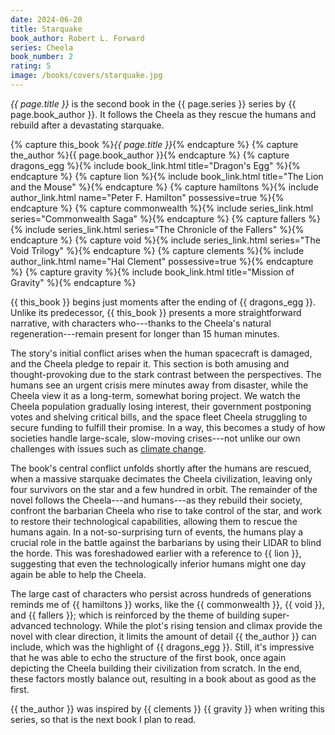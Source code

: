 ```yaml
---
date: 2024-06-20
title: Starquake
book_author: Robert L. Forward
series: Cheela
book_number: 2
rating: 5
image: /books/covers/starquake.jpg
---
```


<cite class="book-title">{{ page.title }}</cite> is the second book in the
<span class="book-series">{{ page.series }}</span> series by <span
class="author-name">{{ page.book_author }}</span>. It follows the Cheela as
they rescue the humans and rebuild after a devastating starquake.

{% capture this_book %}<cite class="book-title">{{ page.title }}</cite>{% endcapture %}
{% capture the_author %}<span class="author-name">{{ page.book_author }}</span>{% endcapture %}
{% capture dragons_egg %}{% include book_link.html title="Dragon's Egg" %}{% endcapture %}
{% capture lion %}{% include book_link.html title="The Lion and the Mouse" %}{% endcapture %}
{% capture hamiltons %}{% include author_link.html name="Peter F. Hamilton" possessive=true %}{% endcapture %}
{% capture commonwealth %}{% include series_link.html series="Commonwealth Saga" %}{% endcapture %}
{% capture fallers %}{% include series_link.html series="The Chronicle of the Fallers" %}{% endcapture %}
{% capture void %}{% include series_link.html series="The Void Trilogy" %}{% endcapture %}
{% capture clements %}{% include author_link.html name="Hal Clement" possessive=true %}{% endcapture %}
{% capture gravity %}{% include book_link.html title="Mission of Gravity" %}{% endcapture %}

{{ this_book }} begins just moments after the ending of {{ dragons_egg }}.
Unlike its predecessor, {{ this_book }} presents a more straightforward
narrative, with characters who---thanks to the Cheela's natural
regeneration---remain present for longer than 15 human minutes.

The story's initial conflict arises when the human spacecraft is damaged, and
the Cheela pledge to repair it. This section is both amusing and
thought-provoking due to the stark contrast between the perspectives. The
humans see an urgent crisis mere minutes away from disaster, while the Cheela
view it as a long-term, somewhat boring project. We watch the Cheela
population gradually losing interest, their government postponing votes and
shelving critical bills, and the space fleet Cheela struggling to secure
funding to fulfill their promise. In a way, this becomes a study of how
societies handle large-scale, slow-moving crises---not unlike our own
challenges with issues such as [climate change][gw].

[gw]: https://en.wikipedia.org/wiki/Climate_change

The book's central conflict unfolds shortly after the humans are rescued, when
a massive starquake decimates the Cheela civilization, leaving only four
survivors on the star and a few hundred in orbit. The remainder of the novel
follows the Cheela---and humans---as they rebuild their society, confront the
barbarian Cheela who rise to take control of the star, and work to restore
their technological capabilities, allowing them to rescue the humans again. In
a not-so-surprising turn of events, the humans play a crucial role in the
battle against the barbarians by using their LIDAR to blind the horde. This
was foreshadowed earlier with a reference to {{ lion }}, suggesting that even
the technologically inferior humans might one day again be able to help the
Cheela.

The large cast of characters who persist across hundreds of generations
reminds me of {{ hamiltons }} works, like the {{ commonwealth }}, {{ void }},
and {{ fallers }}; which is reinforced by the theme of building super-advanced
technology. While the plot's rising tension and climax provide the novel with
clear direction, it limits the amount of detail {{ the_author }} can include,
which was the highlight of {{ dragons_egg }}. Still, it's impressive that he
was able to echo the structure of the first book, once again depicting the
Cheela building their civilization from scratch. In the end, these factors
mostly balance out, resulting in a book about as good as the first.

{{ the_author }} was inspired by {{ clements }} {{ gravity }} when writing
this series, so that is the next book I plan to read.
